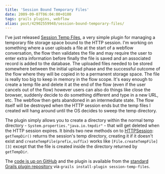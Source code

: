 ```yaml
---
title: 'Session Bound Temporary Files'
date: 2009-09-07T06:04:00+0100
tags: grails plugins, webflow
alias: post/42902559948/session-bound-temporary-files/
---
```


I've just released [Session Temp Files][1], a very simple plugin for managing a temporary file storage space bound to the HTTP session. I'm working on something where a user uploads a file at the start of a webflow conversation, the flow then validates the file and may require the user to enter extra information before finally the file is saved and an associated record is added to the database. The uploaded files needed to be stored somewhere between the initial upload phase and the successful outcome of the flow where they will be copied in to a permanent storage space. The file is really too big to keep in memory in the flow scope. It's easy enough to create a temp file and delete it at the end of the flow (even if the user cancels out of the flow) however users can also do things like close the browser, suddenly decide to do something different and type in a new URL, etc. The webflow then gets abandoned in an intermediate state. The flow itself will be destroyed when the HTTP session ends but the temp files I created will hang around until the OS decides to sweep the temp directory.

The plugin simply allows you to create a directory within the normal temp directory - `System.properties."java.io.tmpdir"` - that will get deleted when the HTTP session expires. It binds two new methods on to [HTTPSession][2]: `getTempDir()` returns the session's temp directory, creating it if it doesn't exist and `createTempFile(prefix,suffix)` works like `[File.createTempFile][3]` except that the file is created inside the directory returned by `getTempDir`.

The [code is up on GitHub][4] and the plugin is available from the [standard Grails plugin repository][5] via `grails install-plugin session-temp-files`.

[1]: http://grails.org/plugin/session-temp-files
[2]: http://java.sun.com/javaee/5/docs/api/javax/servlet/http/HttpSession.html
[3]: http://java.sun.com/javase/6/docs/api/java/io/File.html#createTempFile(java.lang.String,%20java.lang.String)
[4]: http://github.com/robfletcher/grails-session-temp-files/
[5]: https://svn.codehaus.org/grails-plugins/grails-session-temp-files/

